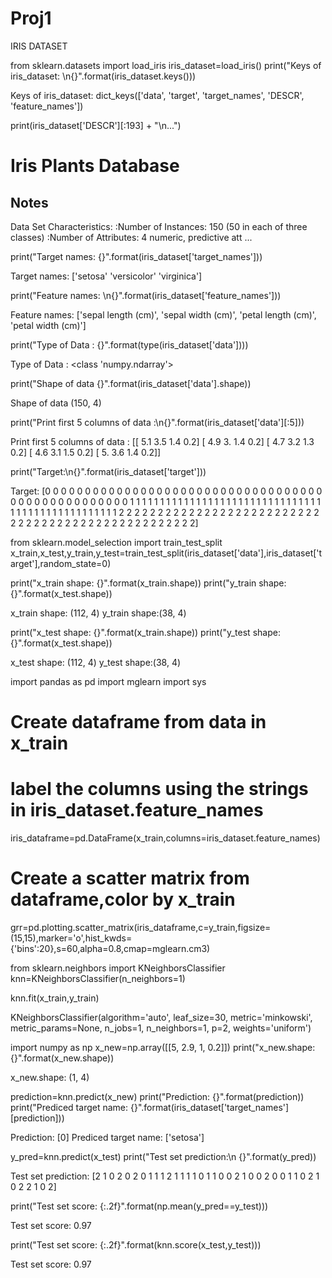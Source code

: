 # Proj1

IRIS DATASET

from sklearn.datasets import load_iris
iris_dataset=load_iris()
print("Keys of iris_dataset: \n{}".format(iris_dataset.keys()))

Keys of iris_dataset: 
dict_keys(['data', 'target', 'target_names', 'DESCR', 'feature_names'])

print(iris_dataset['DESCR'][:193] + "\n...")

Iris Plants Database
====================

Notes
-----
Data Set Characteristics:
    :Number of Instances: 150 (50 in each of three classes)
    :Number of Attributes: 4 numeric, predictive att
...

print("Target names: {}".format(iris_dataset['target_names']))

Target names: ['setosa' 'versicolor' 'virginica']

print("Feature names: \n{}".format(iris_dataset['feature_names']))

Feature names: 
['sepal length (cm)', 'sepal width (cm)', 'petal length (cm)', 'petal width (cm)']

print("Type of Data : {}".format(type(iris_dataset['data'])))

Type of Data : <class 'numpy.ndarray'>

print("Shape of data {}".format(iris_dataset['data'].shape))

Shape of data (150, 4)

print("Print first 5 columns of data :\n{}".format(iris_dataset['data'][:5]))

Print first 5 columns of data :
[[ 5.1  3.5  1.4  0.2]
 [ 4.9  3.   1.4  0.2]
 [ 4.7  3.2  1.3  0.2]
 [ 4.6  3.1  1.5  0.2]
 [ 5.   3.6  1.4  0.2]]

print("Target:\n{}".format(iris_dataset['target']))

Target:
[0 0 0 0 0 0 0 0 0 0 0 0 0 0 0 0 0 0 0 0 0 0 0 0 0 0 0 0 0 0 0 0 0 0 0 0 0
 0 0 0 0 0 0 0 0 0 0 0 0 0 1 1 1 1 1 1 1 1 1 1 1 1 1 1 1 1 1 1 1 1 1 1 1 1
 1 1 1 1 1 1 1 1 1 1 1 1 1 1 1 1 1 1 1 1 1 1 1 1 1 1 2 2 2 2 2 2 2 2 2 2 2
 2 2 2 2 2 2 2 2 2 2 2 2 2 2 2 2 2 2 2 2 2 2 2 2 2 2 2 2 2 2 2 2 2 2 2 2 2
 2 2]

from sklearn.model_selection import train_test_split
x_train,x_test,y_train,y_test=train_test_split(iris_dataset['data'],iris_dataset['target'],random_state=0)

print("x_train shape: {}".format(x_train.shape))
print("y_train shape:{}".format(x_test.shape))

x_train shape: (112, 4)
y_train shape:(38, 4)

print("x_test shape: {}".format(x_train.shape))
print("y_test shape:{}".format(x_test.shape))

x_test shape: (112, 4)
y_test shape:(38, 4)

import pandas as pd
import mglearn
import sys
# Create dataframe from data in x_train
# label the columns using the strings in iris_dataset.feature_names
iris_dataframe=pd.DataFrame(x_train,columns=iris_dataset.feature_names)
# Create a scatter matrix from dataframe,color by x_train
grr=pd.plotting.scatter_matrix(iris_dataframe,c=y_train,figsize=(15,15),marker='o',hist_kwds={'bins':20},s=60,alpha=0.8,cmap=mglearn.cm3)

from sklearn.neighbors import KNeighborsClassifier
knn=KNeighborsClassifier(n_neighbors=1)

knn.fit(x_train,y_train)

KNeighborsClassifier(algorithm='auto', leaf_size=30, metric='minkowski',
           metric_params=None, n_jobs=1, n_neighbors=1, p=2,
           weights='uniform')

import numpy as np
x_new=np.array([[5, 2.9, 1, 0.2]])
print("x_new.shape: {}".format(x_new.shape))

x_new.shape: (1, 4)

prediction=knn.predict(x_new)
print("Prediction: {}".format(prediction))
print("Prediced target name: {}".format(iris_dataset['target_names'][prediction]))

Prediction: [0]
Prediced target name: ['setosa']

y_pred=knn.predict(x_test)
print("Test set prediction:\n {}".format(y_pred))

Test set prediction:
 [2 1 0 2 0 2 0 1 1 1 2 1 1 1 1 0 1 1 0 0 2 1 0 0 2 0 0 1 1 0 2 1 0 2 2 1 0
 2]

print("Test set score: {:.2f}".format(np.mean(y_pred==y_test)))

Test set score: 0.97

print("Test set score: {:.2f}".format(knn.score(x_test,y_test)))

Test set score: 0.97

